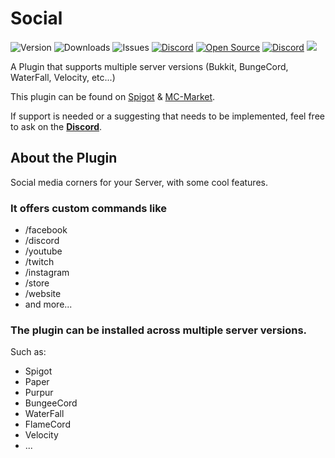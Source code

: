 # Social

![Version](https://img.shields.io/github/v/release/ExceptedPrism3/Social)
![Downloads](https://img.shields.io/github/downloads/ExceptedPrism3/Social/total)
![Issues](https://img.shields.io/github/issues/ExceptedPrism3/Social)
[![Discord](https://img.shields.io/discord/850407951629287424)](https://discord.gg/MfR5mcpVfX)
[![Open Source](https://badges.frapsoft.com/os/v1/open-source.svg?v=103)](https://opensource.org/)
[![Discord](https://img.shields.io/discord/850407951629287424?color=%235865F2&label=join%20our%20discord)](https://discord.gg/MfR5mcpVfX)
[![](https://img.shields.io/github/license/ExceptedPrism3/Social.svg)](https://github.com/ExceptedPrism3/Logger/blob/master/LICENSE "License")


A Plugin that supports multiple server versions (Bukkit, BungeCord, WaterFall, Velocity, etc...)

This plugin can be found on [Spigot](https://www.spigotmc.org/resources/logger.93562) & [MC-Market](https://www.mc-market.org/resources/20400/).

If support is needed or a suggesting that needs to be implemented, feel free to ask on the **[Discord](https://discord.gg/MfR5mcpVfX)**.

## About the Plugin
Social media corners for your Server, with some cool features.

### It offers custom commands like

- /facebook
- /discord
- /youtube
- /twitch
- /instagram
- /store
- /website
- and more...

### The plugin can be installed across multiple server versions.
Such as:
- Spigot
- Paper
- Purpur
- BungeeCord
- WaterFall
- FlameCord
- Velocity
- ...


